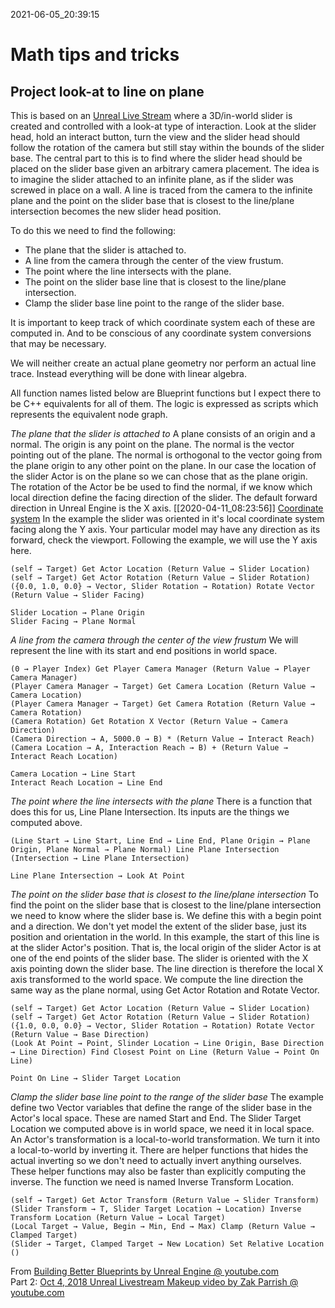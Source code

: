 2021-06-05_20:39:15

# Math tips and tricks

## Project look-at to line on plane

This is based on an [Unreal Live Stream](https://www.youtube.com/watch?v=WA8ihra87cM) where a 3D/in-world slider is created and controlled with a look-at type of interaction.
Look at the slider head, hold an interact button, turn the view and the slider head should follow the rotation of the camera but still stay within the bounds of the slider base.
The central part to this is to find where the slider head should be placed on the slider base given an arbitrary camera placement.
The idea is to imagine the slider attached to an infinite plane, as if the slider was screwed in place on a wall.
A line is traced from the camera to the infinite plane and the point on the slider base that is closest to the line/plane intersection becomes the new slider head position.

To do this we need to find the following:
- The plane that the slider is attached to.
- A line from the camera through the center of the view frustum.
- The point where the line intersects with the plane.
- The point on the slider base line that is closest to the line/plane intersection.
- Clamp the slider base line point to the range of the slider base.

It is important to keep track of which coordinate system each of these are computed in.
And to be conscious of any coordinate system conversions that may be necessary.

We will neither create an actual plane geometry nor perform an actual line trace.
Instead everything will be done with linear algebra.

All function names listed below are Blueprint functions but I expect there to be C++ equivalents for all of them.
The logic is expressed as scripts which represents the equivalent node graph.

*The plane that the slider is attached to*
A plane consists of an origin and a normal.
The origin is any point on the plane.
The normal is the vector pointing out of the plane.
The normal is orthogonal to the vector going from the plane origin to any other point on the plane.
In our case the location of the slider Actor is on the plane so we can chose that as the plane origin.
The rotation of the Actor be be used to find the normal, if we know which local direction define the facing direction of the slider.
The default forward direction in Unreal Engine is the X axis. [[2020-04-11_08:23:56]] [Coordinate system](./Coordinate%20system.md)
In the example the slider was oriented in it's local coordinate system facing along the Y axis.
Your particular model may have any direction as its forward, check the viewport.
Following the example, we will use the Y axis here.
```
(self → Target) Get Actor Location (Return Value → Slider Location)
(self → Target) Get Actor Rotation (Return Value → Slider Rotation)
({0.0, 1.0, 0.0} → Vector, Slider Rotation → Rotation) Rotate Vector (Return Value → Slider Facing)

Slider Location → Plane Origin
Slider Facing → Plane Normal
```

*A line from the camera through the center of the view frustum*
We will represent the line with its start and end positions in world space.
```
(0 → Player Index) Get Player Camera Manager (Return Value → Player Camera Manager)
(Player Camera Manager → Target) Get Camera Location (Return Value → Camera Location)
(Player Camera Manager → Target) Get Camera Rotation (Return Value → Camera Rotation)
(Camera Rotation) Get Rotation X Vector (Return Value → Camera Direction)
(Camera Direction → A, 5000.0 → B) * (Return Value → Interact Reach)
(Camera Location → A, Interaction Reach → B) + (Return Value → Interact Reach Location)

Camera Location → Line Start
Interact Reach Location → Line End
```

*The point where the line intersects with the plane*
There is a function that does this for us, Line Plane Intersection.
Its inputs are the things we computed above.
```
(Line Start → Line Start, Line End → Line End, Plane Origin → Plane Origin, Plane Normal → Plane Normal) Line Plane Intersection (Intersection → Line Plane Intersection)

Line Plane Intersection → Look At Point
```

*The point on the slider base that is closest to the line/plane intersection*
To find the point on the slider base that is closest to the line/plane intersection we need to know where the slider base is.
We define this with a begin point and a direction.
We don't yet model the extent of the slider base, just its position and orientation in the world.
In this example, the start of this line is at the slider Actor's position.
That is, the local origin of the slider Actor is at one of the end points of the slider base.
The slider is oriented with the X axis pointing down the slider base.
The line direction is therefore the local X axis transformed to the world space.
We compute the line direction the same way as the plane normal, using Get Actor Rotation and Rotate Vector.
```
(self → Target) Get Actor Location (Return Value → Slider Location)
(self → Target) Get Actor Rotation (Return Value → Slider Rotation)
({1.0, 0.0, 0.0} → Vector, Slider Rotation → Rotation) Rotate Vector (Return Value → Base Direction)
(Look At Point → Point, Slinder Location → Line Origin, Base Direction → Line Direction) Find Closest Point on Line (Return Value → Point On Line)

Point On Line → Slider Target Location
```

*Clamp the slider base line point to the range of the slider base*
The example define two Vector variables that define the range of the slider base in the Actor's local space.
These are named Start and End.
The Slider Target Location we computed above is in world space, we need it in local space.
An Actor's transformation is a local-to-world transformation.
We turn it into a local-to-world by inverting it.
There are helper functions that hides the actual inverting so we don't need to actually invert anything ourselves.
These helper functions may also be faster than explicitly computing the inverse.
The function we need is named Inverse Transform Location.
```
(self → Target) Get Actor Transform (Return Value → Slider Transform)
(Slider Transform → T, Slider Target Location → Location) Inverse Transform Location (Return Value → Local Target)
(Local Target → Value, Begin → Min, End → Max) Clamp (Return Value → Clamped Target)
(Slider → Target, Clamped Target → New Location) Set Relative Location ()
```


From [Building Better Blueprints by Unreal Engine @ youtube.com](https://www.youtube.com/watch?v=WA8ihra87cM)  
Part 2: [Oct 4, 2018 Unreal Livestream Makeup video by Zak Parrish @ youtube.com](https://www.youtube.com/watch?v=M0MpyfFaPsA)
